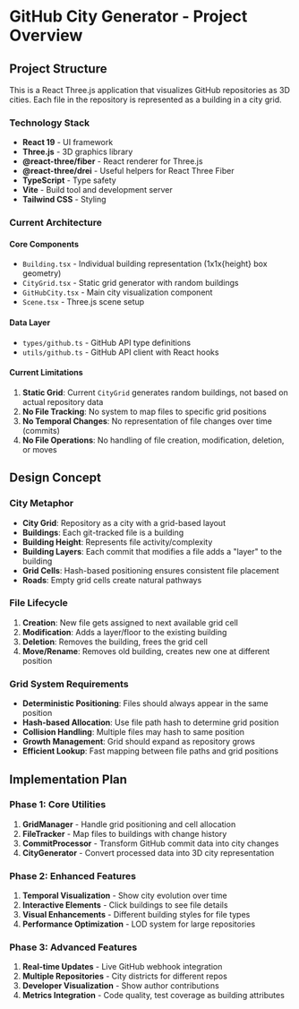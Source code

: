 # GitHub City Generator - Project Overview

## Project Structure

This is a React Three.js application that visualizes GitHub repositories as 3D cities. Each file in the repository is represented as a building in a city grid.

### Technology Stack
- **React 19** - UI framework
- **Three.js** - 3D graphics library
- **@react-three/fiber** - React renderer for Three.js
- **@react-three/drei** - Useful helpers for React Three Fiber
- **TypeScript** - Type safety
- **Vite** - Build tool and development server
- **Tailwind CSS** - Styling

### Current Architecture

#### Core Components
- `Building.tsx` - Individual building representation (1x1x{height} box geometry)
- `CityGrid.tsx` - Static grid generator with random buildings
- `GitHubCity.tsx` - Main city visualization component
- `Scene.tsx` - Three.js scene setup

#### Data Layer
- `types/github.ts` - GitHub API type definitions
- `utils/github.ts` - GitHub API client with React hooks

#### Current Limitations
1. **Static Grid**: Current `CityGrid` generates random buildings, not based on actual repository data
2. **No File Tracking**: No system to map files to specific grid positions
3. **No Temporal Changes**: No representation of file changes over time (commits)
4. **No File Operations**: No handling of file creation, modification, deletion, or moves

## Design Concept

### City Metaphor
- **City Grid**: Repository as a city with a grid-based layout
- **Buildings**: Each git-tracked file is a building
- **Building Height**: Represents file activity/complexity
- **Building Layers**: Each commit that modifies a file adds a "layer" to the building
- **Grid Cells**: Hash-based positioning ensures consistent file placement
- **Roads**: Empty grid cells create natural pathways

### File Lifecycle
1. **Creation**: New file gets assigned to next available grid cell
2. **Modification**: Adds a layer/floor to the existing building
3. **Deletion**: Removes the building, frees the grid cell
4. **Move/Rename**: Removes old building, creates new one at different position

### Grid System Requirements
- **Deterministic Positioning**: Files should always appear in the same position
- **Hash-based Allocation**: Use file path hash to determine grid position
- **Collision Handling**: Multiple files may hash to same position
- **Growth Management**: Grid should expand as repository grows
- **Efficient Lookup**: Fast mapping between file paths and grid positions

## Implementation Plan

### Phase 1: Core Utilities
1. **GridManager** - Handle grid positioning and cell allocation
2. **FileTracker** - Map files to buildings with change history
3. **CommitProcessor** - Transform GitHub commit data into city changes
4. **CityGenerator** - Convert processed data into 3D city representation

### Phase 2: Enhanced Features
1. **Temporal Visualization** - Show city evolution over time
2. **Interactive Elements** - Click buildings to see file details
3. **Visual Enhancements** - Different building styles for file types
4. **Performance Optimization** - LOD system for large repositories

### Phase 3: Advanced Features
1. **Real-time Updates** - Live GitHub webhook integration
2. **Multiple Repositories** - City districts for different repos
3. **Developer Visualization** - Show author contributions
4. **Metrics Integration** - Code quality, test coverage as building attributes

